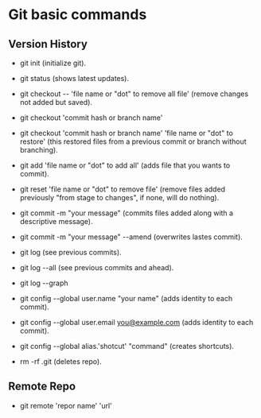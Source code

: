# Git basic commands

## Version History

- git init (initialize git).
- git status (shows latest updates).

- git checkout -- 'file name or "dot" to remove all file' (remove changes not added but saved).
- git checkout 'commit hash or branch name'
- git checkout 'commit hash or branch name' 'file name or "dot" to restore' (this restored files from a previous commit or branch without branching).

- git add 'file name or "dot" to add all' (adds file that you wants to commit).
- git reset 'file name or "dot" to remove file' (remove files added previously "from stage to changes", if none, will do nothing).

- git commit -m "your message" (commits files added along with a descriptive message).
- git commit -m "your message" --amend (overwrites lastes commit).

- git log (see previous commits).
- git log --all (see previous commits and ahead).
- git log --graph

- git config --global user.name "your name" (adds identity to each commit).
- git config --global user.email you@example.com (adds identity to each commit).
- git config --global alias.'shotcut' "command" (creates shortcuts).

- rm -rf .git (deletes repo).

## Remote Repo

- git remote 'repor name' 'url'
